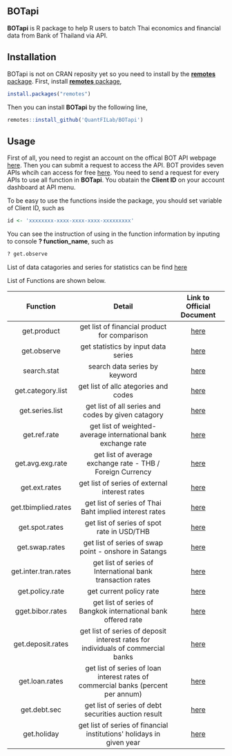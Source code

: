 ## BOTapi


**BOTapi** is R package to help R users to batch Thai economics and financial data from Bank of Thailand via API.

## Installation

BOTapi is not on CRAN reposity yet so you need to install by the [**remotes** package](https://remotes.r-lib.org). First, install [**remotes** package](https://remotes.r-lib.org), 

```r
install.packages("remotes")
```

Then you can install **BOTapi** by the following line,

```r
remotes::install_github('QuantFILab/BOTapi')
```


## Usage

First of all, you need to regist an account on the offical BOT API webpage [here](https://apiportal.bot.or.th/bot/public/). Then you can submit a request to access the API. BOT provides seven APIs whcih can access for free [here](https://apiportal.bot.or.th/bot/public/products). You need to send a request for every APIs to use all function in **BOTapi**. You obatain the **Client ID** on your account dashboard at API menu.


To be easy to use the functions inside the package, you should set variable of Client ID, such as

```r
id <- 'xxxxxxxx-xxxx-xxxx-xxxx-xxxxxxxxx'
```

You can see the instruction of using in the function information by inputing to console **? function_name**, such as

```r
? get.observe
```

List of data catagories and series for statistics can be find [here](https://github.com/QuantFILab/BOTapi/blob/main/API%20Statistic%20time%20series.xlsx)

List of Functions are shown below.

| Function      | Detail         |  Link to Official Document |
| :---:         |     :---:      |          :---: |    
| get.product   |  get list of financial product for comparison   | [here](https://apiportal.bot.or.th/bot/public/node/6108)   |
| get.observe   |  get statistics by input data series     |  [here](https://apiportal.bot.or.th/bot/public/node/9820)    |
| search.stat   |  search data series by keyword   |  [here](https://apiportal.bot.or.th/bot/public/node/107)   |
| get.category.list    |  get list of allc ategories and codes    |  [here](https://apiportal.bot.or.th/bot/public/node/1111)   |
| get.series.list      |  get list of all series and codes by given catagory   |  [here](https://apiportal.bot.or.th/bot/public/node/1111)   |
| get.ref.rate     |  get list of weighted-average international bank exchange rate    |  [here](https://apiportal.bot.or.th/bot/public/node/407)   |
| get.avg.exg.rate   |   get list of average exchange rate - THB / Foreign Currency    |  [here](https://apiportal.bot.or.th/bot/public/node/503)   |
| get.ext.rates        |  get list of series of external interest rates    |  [here](https://apiportal.bot.or.th/bot/public/node/465)   |
| get.tbimplied.rates     |  get list of series of Thai Baht implied interest rates   |  [here](https://apiportal.bot.or.th/bot/public/node/468)   |
| get.spot.rates   |  get list of series of spot rate in USD/THB    |  [here](https://apiportal.bot.or.th/bot/public/node/466)   |
| get.swap.rates   |  get list of  series of swap point - onshore in Satangs   |  [here](https://apiportal.bot.or.th/bot/public/node/463)   |
| get.inter.tran.rates   |  get list of  series of International bank transaction rates   |  [here](https://apiportal.bot.or.th/bot/public/node/464)   |
| get.policy.rate    |  get current policy rate   |  [here](https://apiportal.bot.or.th/bot/public/node/462)   |
| gget.bibor.rates    |  get list of  series of Bangkok international bank offered rate   |  [here](https://apiportal.bot.or.th/bot/public/node/460)   |
| get.deposit.rates   |  get list of  series of deposit interest rates for individuals of commercial banks   |  [here](https://apiportal.bot.or.th/bot/public/node/461)   |
| get.loan.rates   |  get list of  series of loan interest rates of commercial banks (percent per annum)   |  [here](https://apiportal.bot.or.th/bot/public/node/467)   |
| get.debt.sec    |  get list of  series of debt securities auction result   |  [here](https://apiportal.bot.or.th/bot/public/node/120)   |
| get.holiday  |  get list of  series of financial institutions' holidays in given year   |  [here](https://apiportal.bot.or.th/bot/public/node/104)   |



